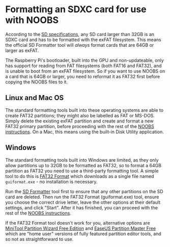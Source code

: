 # Formatting an SDXC card for use with NOOBS

According to the [SD specifications](https://www.sdcard.org/developers/overview/capacity/), any SD card larger than 32GB is an SDXC card and has to be formatted with the exFAT filesystem. This means the official SD Formatter tool will *always* format cards that are 64GB or larger as exFAT.

The Raspberry Pi's bootloader, built into the GPU and non-updateable, only has support for reading from FAT filesystems (both FAT16 and FAT32), and is unable to boot from an exFAT filesystem. So if you want to use NOOBS on a card that is 64GB or larger, you need to reformat it as FAT32 first before copying the NOOBS files to it.

## Linux and Mac OS

The standard formatting tools built into these operating systems are able to create FAT32 partitions; they might also be labelled as FAT or MS-DOS. Simply delete the existing exFAT partition and create and format a new FAT32 primary partition, before proceeding with the rest of the [NOOBS instructions](../noobs.md). On a Mac, this means using the built-in Disk Utility application.

## Windows

The standard formatting tools built into Windows are limited, as they only allow partitions up to 32GB to be formatted as FAT32, so to format a 64GB partition as FAT32 you need to use a third-party formatting tool. A simple tool to do this is [FAT32 Format](http://www.ridgecrop.demon.co.uk/guiformat.htm) which downloads as a single file named `guiformat.exe` - no installation is necessary.

Run the [SD Formatter](https://www.sdcard.org/downloads/formatter_4/) tool first to ensure that any other partitions on the SD card are deleted. Then run the FAT32 Format (guiformat.exe) tool, ensure you choose the correct drive letter, leave the other options at their default settings, and click "Start". After it has finished, you can proceed with the rest of the [NOOBS instructions](../noobs.md).

If the FAT32 Format tool doesn't work for you, alternative options are [MiniTool Partition Wizard Free Edition](http://www.minitool.com/partition-manager/partition-wizard-home.html) and [EaseUS Partition Master Free](http://www.easeus.com/partition-manager/epm-free.html) which are "home user" versions of fully featured partition editor tools, and so not as straightforward to use.
